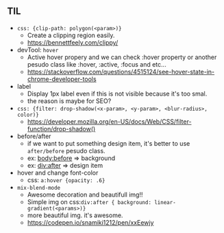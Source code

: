 ## TIL

- `css: {clip-path: polygon(<param>)}`
  - Create a clipping region easily.
  - https://bennettfeely.com/clippy/
- devTool: `hover`
  - Active hover propery and we can check :hover property or another pesudo class like :hover, :active, :focus and etc...
  - https://stackoverflow.com/questions/4515124/see-hover-state-in-chrome-developer-tools
- label
  - Display 1px label even if this is not visible because it's too smal.
  - the reason is maybe for SEO?
- `css: {filter: drop-shadow(<x-param>, <y-param>, <blur-radius>, color)}`
  - https://developer.mozilla.org/en-US/docs/Web/CSS/filter-function/drop-shadow()
- before/after
  - if we want to put something design item, it's better to use `after/before` pesudo class.
  - ex: <body:before> => background
  - ex: <div:after> => design item
- hover and change font-color
  - css: `a:hover {opacity: .6}`
- `mix-blend-mode`
  - Awesome decoration and beautifull img!!
  - Simple img on css:`div:after { background: linear-gradient(<params>)}`
  - more beautiful img. it's awesome.
  - https://codepen.io/snamiki1212/pen/xxEewjy

